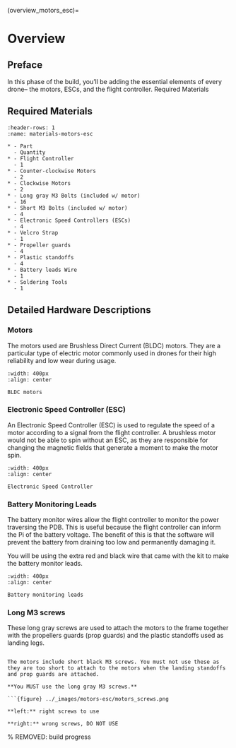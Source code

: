 (overview_motors_esc)=
# Overview
## Preface

In this phase of the build, you’ll be adding the essential elements of every drone– the motors, ESCs, and the flight controller.
Required Materials

## Required Materials
```{list-table} Materials
:header-rows: 1
:name: materials-motors-esc

* - Part
  - Quantity
* - Flight Controller
  - 1
* - Counter-clockwise Motors
  - 2
* - Clockwise Motors 
  - 2
* - Long gray M3 Bolts (included w/ motor) 
  - 16
* - Short M3 Bolts (included w/ motor) 
  - 4
* - Electronic Speed Controllers (ESCs)
  - 4
* - Velcro Strap 
  - 1
* - Propeller guards
  - 4
* - Plastic standoffs
  - 4
* - Battery leads Wire
  - 1
* - Soldering Tools
  - 1
```



## Detailed Hardware Descriptions

### Motors
The motors used are Brushless Direct Current (BLDC) motors. They are a particular type of electric motor commonly used in drones for their high reliability and low wear during usage.

```{figure} ../_images/motors-esc/motors.jpg
:width: 400px
:align: center

BLDC motors
```

### Electronic Speed Controller (ESC)
An Electronic Speed Controller (ESC) is used to regulate the speed of a motor according to a signal from the flight controller. A brushless motor would not be able to spin without an ESC, as they are responsible for changing the magnetic fields that generate a moment to make the motor spin.

```{figure} ../_images/motors-esc/ESC.png
:width: 400px
:align: center

Electronic Speed Controller
```

### Battery Monitoring Leads

The battery monitor wires allow the flight controller to monitor the power traversing the PDB. This is useful because the flight controller can inform the Pi of the battery voltage. The benefit of this is that the software will prevent the battery from draining too low and permanently damaging it.

You will be using the extra red and black wire that came with the kit to make the battery monitor leads.

```{figure} ../_images/motors-esc/wire.png
:width: 400px
:align: center

Battery monitoring leads
```

### Long M3 screws

These long gray screws are used to attach the motors to the frame together with the propellers guards (prop guards) and the plastic standoffs used as landing legs.

```{image} ../_images/motors-esc/long_M3_screws.png
```

```{danger} 
The motors include short black M3 screws. You must not use these as they are too short to attach to the motors when the landing standoffs and prop guards are attached. 

**You MUST use the long gray M3 screws.**

```{figure} ../_images/motors-esc/motors_screws.png

**left:** right screws to use

**right:** wrong screws, DO NOT USE
```


% REMOVED: build progress
